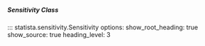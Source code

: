 ##### Sensitivity Class

::: statista.sensitivity.Sensitivity
      options:
      show_root_heading: true
      show_source: true
      heading_level: 3